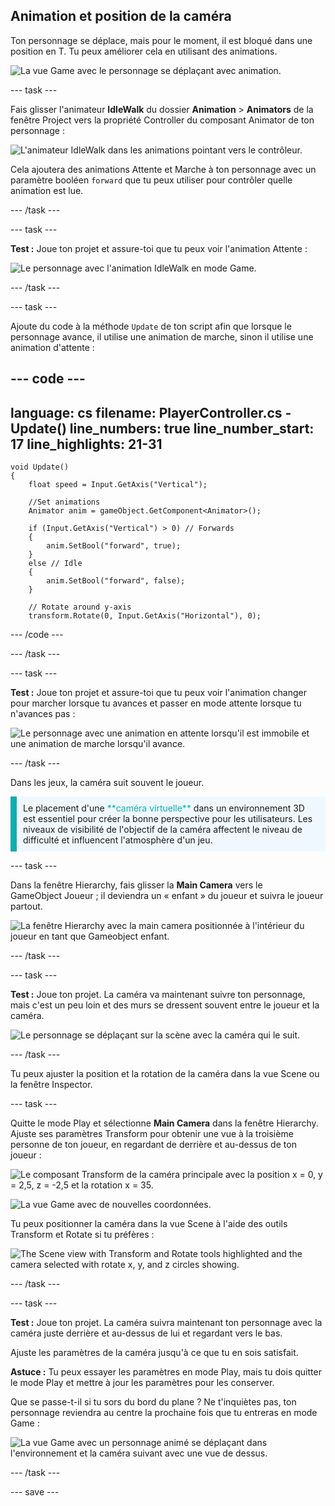 ## Animation et position de la caméra

Ton personnage se déplace, mais pour le moment, il est bloqué dans une position en T. Tu peux améliorer cela en utilisant des animations.

![La vue Game avec le personnage se déplaçant avec animation.](images/animated-char.gif)

--- task ---

Fais glisser l'animateur **IdleWalk** du dossier **Animation** > **Animators** de la fenêtre Project vers la propriété Controller du composant Animator de ton personnage :

![L'animateur IdleWalk dans les animations pointant vers le contrôleur.](images/move_idlewalk.png)

Cela ajoutera des animations Attente et Marche à ton personnage avec un paramètre booléen `forward` que tu peux utiliser pour contrôler quelle animation est lue.

--- /task ---

--- task ---

**Test :** Joue ton projet et assure-toi que tu peux voir l'animation Attente :

![Le personnage avec l'animation IdleWalk en mode Game.](images/idlewalk-animation.gif)

--- /task ---

--- task ---

Ajoute du code à la méthode `Update` de ton script afin que lorsque le personnage avance, il utilise une animation de marche, sinon il utilise une animation d'attente :

--- code ---
---
language: cs filename: PlayerController.cs - Update() line_numbers: true line_number_start: 17
line_highlights: 21-31
---

    void Update()
    {
        float speed = Input.GetAxis("Vertical");
    
        //Set animations
        Animator anim = gameObject.GetComponent<Animator>();
    
        if (Input.GetAxis("Vertical") > 0) // Forwards
        {
            anim.SetBool("forward", true);
        }
        else // Idle
        {
            anim.SetBool("forward", false);
        }
    
        // Rotate around y-axis
        transform.Rotate(0, Input.GetAxis("Horizontal"), 0);
--- /code ---

--- /task ---

--- task ---

**Test :** Joue ton projet et assure-toi que tu peux voir l'animation changer pour marcher lorsque tu avances et passer en mode attente lorsque tu n'avances pas :

![Le personnage avec une animation en attente lorsqu'il est immobile et une animation de marche lorsqu'il avance.](images/idle-and-walk-animation.gif)

--- /task ---

Dans les jeux, la caméra suit souvent le joueur.

<p style="border-left: solid; border-width:10px; border-color: #0faeb0; background-color: aliceblue; padding: 10px;">
Le placement d'une <span style="color: #0faeb0">**caméra virtuelle**</span> dans un environnement 3D est essentiel pour créer la bonne perspective pour les utilisateurs. Les niveaux de visibilité de l'objectif de la caméra affectent le niveau de difficulté et influencent l'atmosphère d'un jeu. 
</p>

--- task ---

Dans la fenêtre Hierarchy, fais glisser la **Main Camera** vers le GameObject Joueur ; il deviendra un « enfant » du joueur et suivra le joueur partout.

![La fenêtre Hierarchy avec la main camera positionnée à l'intérieur du joueur en tant que Gameobject enfant.](images/child-camera.png)

--- /task ---

--- task ---

**Test :** Joue ton projet. La caméra va maintenant suivre ton personnage, mais c'est un peu loin et des murs se dressent souvent entre le joueur et la caméra.

![Le personnage se déplaçant sur la scène avec la caméra qui le suit.](images/camera-follow-player.gif)

--- /task ---

Tu peux ajuster la position et la rotation de la caméra dans la vue Scene ou la fenêtre Inspector.

--- task ---

Quitte le mode Play et sélectionne **Main Camera** dans la fenêtre Hierarchy. Ajuste ses paramètres Transform pour obtenir une vue à la troisième personne de ton joueur, en regardant de derrière et au-dessus de ton joueur :

![Le composant Transform de la caméra principale avec la position x = 0, y = 2,5, z = -2,5 et la rotation x = 35.](images/birdseye-transform.png)

![La vue Game avec de nouvelles coordonnées.](images/birdseye-game.png)

Tu peux positionner la caméra dans la vue Scene à l'aide des outils Transform et Rotate si tu préfères :

![The Scene view with Transform and Rotate tools highlighted and the camera selected with rotate x, y, and z circles showing.](images/transform-rotate-scene.png)

--- /task ---

--- task ---

**Test :** Joue ton projet. La caméra suivra maintenant ton personnage avec la caméra juste derrière et au-dessus de lui et regardant vers le bas.

Ajuste les paramètres de la caméra jusqu'à ce que tu en sois satisfait.

**Astuce :** Tu peux essayer les paramètres en mode Play, mais tu dois quitter le mode Play et mettre à jour les paramètres pour les conserver.

Que se passe-t-il si tu sors du bord du plane ? Ne t'inquiètes pas, ton personnage reviendra au centre la prochaine fois que tu entreras en mode Game :

![La vue Game avec un personnage animé se déplaçant dans l'environnement et la caméra suivant avec une vue de dessus.](images/birdseye-walkthrough.gif)

--- /task ---

--- save ---
